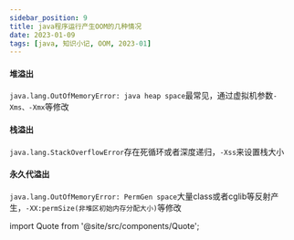 ```yaml
---
sidebar_position: 9
title: java程序运行产生OOM的几种情况
date: 2023-01-09
tags: [java, 知识小记, OOM, 2023-01]
---
```




#### 堆溢出
`java.lang.OutOfMemoryError: java heap space`最常见，通过虚拟机参数`-Xms、-Xmx`等修改

#### 栈溢出
`java.lang.StackOverflowError`存在死循环或者深度递归，`-Xss`来设置栈大小

#### 永久代溢出
`java.lang.OutOfMemoryError: PermGen space`大量class或者cglib等反射产生，`-XX:permSize(非堆区初始内存分配大小)`等修改



import Quote from '@site/src/components/Quote';

> <Quote></Quote>
